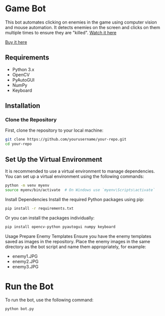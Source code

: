 # Game Bot

This bot automates clicking on enemies in the game using computer vision and mouse automation. It detects enemies on the screen and clicks on them multiple times to ensure they are "killed".
[Watch it here](https://www.youtube.com/shorts/vr0rJGXgs_k)

[Buy it here](https://5123653385506.gumroad.com/l/igirc)

## Requirements

- Python 3.x
- OpenCV
- PyAutoGUI
- NumPy
- Keyboard

## Installation

### Clone the Repository

First, clone the repository to your local machine:

```sh
git clone https://github.com/yourusername/your-repo.git
cd your-repo
```

## Set Up the Virtual Environment

It is recommended to use a virtual environment to manage dependencies. You can set up a virtual environment using the following commands:

```sh
python -m venv myenv
source myenv/bin/activate  # On Windows use `myenv\Scripts\activate`
```
Install Dependencies
Install the required Python packages using pip:

```sh
pip install -r requirements.txt
```

Or you can install the packages individually:

```sh
pip install opencv-python pyautogui numpy keyboard
```

Usage
Prepare Enemy Templates
Ensure you have the enemy templates saved as images in the repository. Place the enemy images in the same directory as the bot script and name them appropriately, for example:

- enemy1.JPG
- enemy2.JPG
- enemy3.JPG
# Run the Bot
To run the bot, use the following command:
```sh
python bot.py
```
